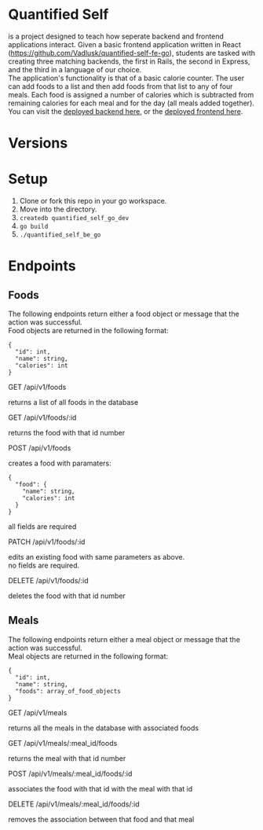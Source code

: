 # Quantified Self
is a project designed to teach how seperate backend and frontend applications interact.  Given a basic frontend application written in React (https://github.com/Vadlusk/quantified-self-fe-go), students are tasked with creating three matching backends, the first in Rails, the second in Express, and the third in a language of our choice.  
The application's functionality is that of a basic calorie counter.  The user can add foods to a list and then add foods from that list to any of four meals.  Each food is assigned a number of calories which is subtracted from remaining calories for each meal and for the day (all meals added together).
You can visit the [deployed backend here](https://safe-spire-34566.herokuapp.com/api/v1/meals/), or the [deployed frontend here](https://vadlusk.github.io/quantified-self-fe-go/).

# Versions

# Setup
1. Clone or fork this repo in your go workspace.
2. Move into the directory.
3. `createdb quantified_self_go_dev`
4. `go build`
5. `./quantified_self_be_go`

# Endpoints

## Foods
The following endpoints return either a food object or message that the action was successful.  
Food objects are returned in the following format:   
```
{
  "id": int,
  "name": string,
  "calories": int
}
```

GET /api/v1/foods

returns a list of all foods in the database

GET /api/v1/foods/:id

returns the food with that id number

POST /api/v1/foods

creates a food with paramaters:
```
{
  "food": {
    "name": string,
    "calories": int
  }
}
```

all fields are required

PATCH /api/v1/foods/:id

edits an existing food with same parameters as above.   
no fields are required.

DELETE /api/v1/foods/:id

deletes the food with that id number

## Meals
The following endpoints return either a meal object or message that the action was successful.  
Meal objects are returned in the following format:   
```
{
  "id": int,
  "name": string,
  "foods": array_of_food_objects
}
```

GET /api/v1/meals

returns all the meals in the database with associated foods

GET /api/v1/meals/:meal_id/foods

returns the meal with that id number

POST /api/v1/meals/:meal_id/foods/:id

associates the food with that id with the meal with that id

DELETE /api/v1/meals/:meal_id/foods/:id

removes the association between that food and that meal

